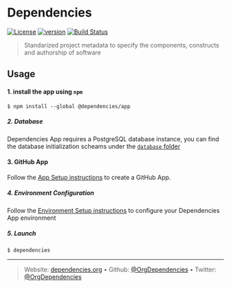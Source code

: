 # Dependencies

[![License][license-image]][license-url] [![version][npm-image]][npm-url] [![Build Status][circle-image]][circle-url]

> Standarized project metadata to specify the components, constructs and authorship of software

## Usage

#### 1. install the app using `npm`

```shell
$ npm install --global @dependencies/app
```

##### 2. Database

Dependencies App requires a PostgreSQL database instance, you can find the database initialization scheams under the [`database` folder](./database/)

#### 3. GitHub App

Follow the [App Setup instructions](./docs/app.md) to create a GitHub App.

##### 4. Environment Configuration

Follow the [Environment Setup instructions](./docs/environment.md) to configure your Dependencies App environment

##### 5. Launch

```shell
$ dependencies
```

---
> Website: [dependencies.org](https://dependencies.org) &bull; 
> Github: [@OrgDependencies](https://github.com/OrgDependencies) &bull; 
> Twitter: [@OrgDependencies](https://twitter.com/OrgDependencies)

[license-url]: LICENSE
[license-image]: https://img.shields.io/github/license/OrgDependencies/app.svg?style=for-the-badge&logo=circleci

[circle-url]: https://circleci.com/gh/OrgDependencies/workflows/app
[circle-image]: https://img.shields.io/circleci/project/github/OrgDependencies/app/master.svg?style=for-the-badge&logo=circleci

[npm-url]: https://www.npmjs.com/package/@dependencies/app
[npm-image]: https://img.shields.io/npm/v/@dependencies/app.svg?style=for-the-badge&logo=npm
